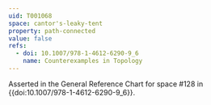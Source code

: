 ```yaml
---
uid: T001068
space: cantor's-leaky-tent
property: path-connected
value: false
refs:
  - doi: 10.1007/978-1-4612-6290-9_6
    name: Counterexamples in Topology
---
```

Asserted in the General Reference Chart for space #128 in
{{doi:10.1007/978-1-4612-6290-9_6}}.
